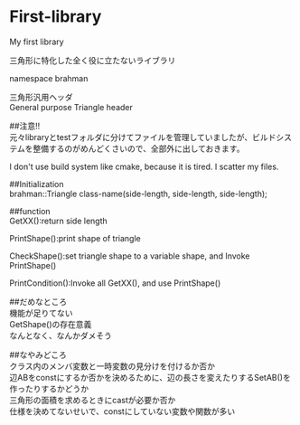 # First-library
My first library

三角形に特化した全く役に立たないライブラリ

namespace brahman<br>

三角形汎用ヘッダ<br>
General purpose Triangle header<br>

##注意!!<br>
元々libraryとtestフォルダに分けてファイルを管理していましたが、ビルドシステムを整備するのがめんどくさいので、全部外に出しておきます。

I don't use build system like cmake, because it is tired.
I scatter my files.

##Initialization<br>
brahman::Triangle<typename> class-name(side-length, side-length, side-length);<br>

##function<br>
GetXX():return side length<br>

PrintShape():print shape of triangle<br>

CheckShape():set triangle shape to a variable shape, and Invoke PrintShape()<br>

PrintCondition():Invoke all GetXX(), and use PrintShape()<br>

##だめなところ<br>
機能が足りてない<br>
GetShape()の存在意義<br>
なんとなく、なんかダメそう<br>

##なやみどころ<br>
クラス内のメンバ変数と一時変数の見分けを付けるか否か<br>
辺ABをconstにするか否かを決めるために、辺の長さを変えたりするSetAB()を作ったりするかどうか<br>
三角形の面積を求めるときにcastが必要か否か<br>
仕様を決めてないせいで、constにしていない変数や関数が多い<br>
